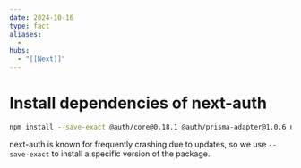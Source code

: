 ```yaml
---
date: 2024-10-16
type: fact
aliases:
  -
hubs:
  - "[[Next]]"
---
```


# Install dependencies of next-auth

```bash
npm install --save-exact @auth/core@0.18.1 @auth/prisma-adapter@1.0.6 next-auth@5.0.0-beta.3
```

next-auth is known for frequently crashing due to updates, so we use `--save-exact` to install a specific version of the package.
